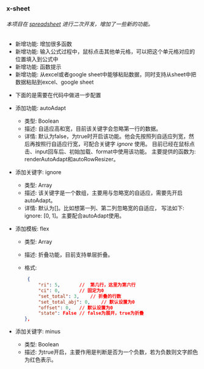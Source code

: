 ### x-sheet

###### 本项目在 [spreadsheet](https://github.com/myliang/x-spreadsheet) 进行二次开发，增加了一些新的功能。

- 新增功能: 增加很多函数
- 新增功能: 输入公式过程中，鼠标点击其他单元格，可以把这个单元格对应的位置填入到公式中
- 新增功能: 函数提示
- 新增功能: 从excel或者google sheet中能够粘贴数据，同时支持从sheet中把数据粘贴到excel、google sheet

+ 下面的是需要在代码中做进一步配置

- 添加功能: autoAdapt

  - 类型: Boolean
  - 描述:  自适应高和宽，目前该关键字会忽略第一行的数据。
  - 详情:  默认为false，为true时开启该功能。他会先按照列自适应列宽，然后再按照行自适应行宽，可配合关键字 *ignore* 使用。 目前已经在鼠标点击、input回车后、初始加载、format中使用该功能。 主要提供的函数为: renderAutoAdapt和autoRowResizer。

- 添加关键字: ignore

  - 类型: Array
  - 描述: 该关键字是一个数组，主要用与忽略宽的自适应，需要先开启autoAdapt。
  - 详情: 默认为[]。比如想第一列、第二列忽略宽的自适应， 写法如下:  ignore: [0, 1]。主要配合autoAdapt使用。

- 添加模板: flex

  - 类型: Array

  - 描述: 折叠功能，目前支持单层折叠。

  - 格式: 

    ```json
     {
         "ri": 5,		//  第几行，这里为第六行
         "ci": 0,		// 固定为0
         "set_total": 3,	// 折叠的行数
         "set_total_abj": 0,	// 默认设置为0
         "offset": 0,	// 默认设置为0
         "state": False	// false为展开，true为折叠
    },
    ```

- 添加关键字: minus
  - 类型: Boolean
  - 描述: 为true开启，主要作用是判断是否为一个负数，若为负数则文字颜色为红色表示。